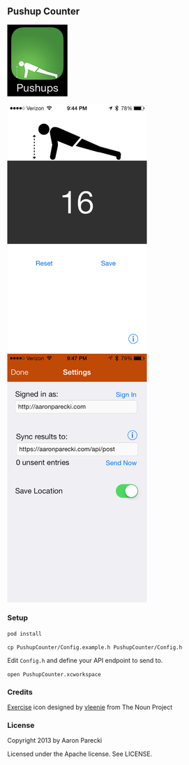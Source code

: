 ## Pushup Counter

![Icon](Icon/pushup-counter-icon.png)

<img src="Icon/screenshot.png" width="320">
<img src="Icon/screenshot-settings.png" width="320">

### Setup

`pod install`

`cp PushupCounter/Config.example.h PushupCounter/Config.h`

Edit `Config.h` and define your API endpoint to send to.

`open PushupCounter.xcworkspace`


### Credits

<a href="http://thenounproject.com/noun/exercise/#icon-No14930" target="_blank">Exercise</a> icon designed by <a href="http://thenounproject.com/vleenie" target="_blank">vleenie</a> from The Noun Project

### License

Copyright 2013 by Aaron Parecki

Licensed under the Apache license. See LICENSE.

